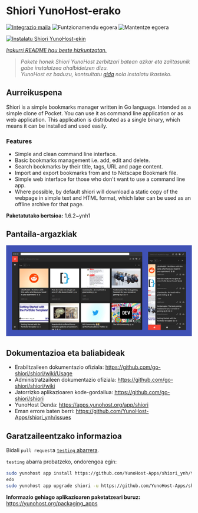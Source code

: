 <!--
Ohart ongi: README hau automatikoki sortu da <https://github.com/YunoHost/apps/tree/master/tools/readme_generator>ri esker
EZ editatu eskuz.
-->

# Shiori YunoHost-erako

[![Integrazio maila](https://dash.yunohost.org/integration/shiori.svg)](https://dash.yunohost.org/appci/app/shiori) ![Funtzionamendu egoera](https://ci-apps.yunohost.org/ci/badges/shiori.status.svg) ![Mantentze egoera](https://ci-apps.yunohost.org/ci/badges/shiori.maintain.svg)

[![Instalatu Shiori YunoHost-ekin](https://install-app.yunohost.org/install-with-yunohost.svg)](https://install-app.yunohost.org/?app=shiori)

*[Irakurri README hau beste hizkuntzatan.](./ALL_README.md)*

> *Pakete honek Shiori YunoHost zerbitzari batean azkar eta zailtasunik gabe instalatzea ahalbidetzen dizu.*  
> *YunoHost ez baduzu, kontsultatu [gida](https://yunohost.org/install) nola instalatu ikasteko.*

## Aurreikuspena

Shiori is a simple bookmarks manager written in Go language. Intended as a simple clone of Pocket. You can use it as command line application or as web application. This application is distributed as a single binary, which means it can be installed and used easily.

### Features

- Simple and clean command line interface.
- Basic bookmarks management i.e. add, edit and delete.
- Search bookmarks by their title, tags, URL and page content.
- Import and export bookmarks from and to Netscape Bookmark file.
- Simple web interface for those who don't want to use a command line app.
- Where possible, by default shiori will download a static copy of the webpage in simple text and HTML format, which later can be used as an offline archive for that page.


**Paketatutako bertsioa:** 1.6.2~ynh1

## Pantaila-argazkiak

![Shiori(r)en pantaila-argazkia](./doc/screenshots/screenshot.png)

## Dokumentazioa eta baliabideak

- Erabiltzaileen dokumentazio ofiziala: <https://github.com/go-shiori/shiori/wiki/Usage>
- Administratzaileen dokumentazio ofiziala: <https://github.com/go-shiori/shiori/wiki>
- Jatorrizko aplikazioaren kode-gordailua: <https://github.com/go-shiori/shiori>
- YunoHost Denda: <https://apps.yunohost.org/app/shiori>
- Eman errore baten berri: <https://github.com/YunoHost-Apps/shiori_ynh/issues>

## Garatzaileentzako informazioa

Bidali `pull request`a [`testing` abarrera](https://github.com/YunoHost-Apps/shiori_ynh/tree/testing).

`testing` abarra probatzeko, ondorengoa egin:

```bash
sudo yunohost app install https://github.com/YunoHost-Apps/shiori_ynh/tree/testing --debug
edo
sudo yunohost app upgrade shiori -u https://github.com/YunoHost-Apps/shiori_ynh/tree/testing --debug
```

**Informazio gehiago aplikazioaren paketatzeari buruz:** <https://yunohost.org/packaging_apps>
